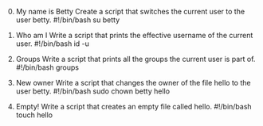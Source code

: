 0. My name is Betty
Create a script that switches the current user to the user betty.
#!/bin/bash
su betty

1. Who am I
Write a script that prints the effective username of the current user.
#!/bin/bash
id -u

2. Groups
Write a script that prints all the groups the current user is part of.
#!/bin/bash
groups

3. New owner
Write a script that changes the owner of the file hello to the user betty.
#!/bin/bash
sudo chown betty hello

4. Empty!
Write a script that creates an empty file called hello.
#!/bin/bash
touch hello
